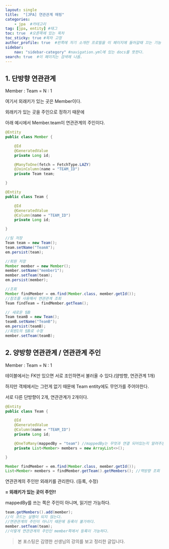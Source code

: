 ```yaml
---
layout: single
title:  "[JPA] 연관관계 매핑"
categories: 
    - jpa  #카테고리
tag: [jpa, entity] #태그
toc: true  #오른쪽에 있는 목차
toc_sticky: true #목차 고정
author_profile: true  #왼쪽에 자기 소개란 프로필을 이 페이지에 들어갈때 끄는 기능
sidebar:
    nav: "sidebar-category" #navigation.yml에 있는 docs를 뜻한다.
search: true  #이 페이지는 검색에 나옴.
---
```


## 1. 단방향 연관관계

Member : Team = N : 1

여기서 외래키가 있는 곳은 Member이다. 

외래키가 있는 곳을 주인으로 정하기 때문에 

아래 예시에서 Member.team이 연관관계의 주인이다.


```java
@Entity
public class Member {

    @Id
    @GeneratedValue
    private Long id;

    @ManyToOne(fetch = FetchType.LAZY)
    @JoinColumn(name = "TEAM_ID")
    private Team team;

}

@Entity
public class Team {

    @Id
    @GeneratedValue
    @Column(name = "TEAM_ID")
    private Long id;

}
```
```java
//팀 저장
Team team = new Team();
team.setName("TeamA"); 
em.persist(team);

//회원 저장
Member member = new Member(); 
member.setName("member1");
member.setTeam(team); 
em.persist(member);

//조회
Member findMember = em.find(Member.class, member.getId());
//참조를 사용해서 연관관계 조회
Team findTeam = findMember.getTeam();

// 새로운 팀B
Team teamB = new Team(); 
teamB.setName("TeamB"); 
em.persist(teamB);
//회원1의 팀B로 수정
member.setTeam(teamB);
```

## 2. 양방향 연관관계 / 연관관계 주인

Member : Team = N : 1

테이블에서는 FK만 있으면 서로 조인하면서 불러올 수 있다.(양방향, 연관관계 1개)

하지만 객체에서는 그런게 없기 때문에 Team entity에도 무언가를 주어야한다.

서로 다른 단방향이 2개, 연관관계가 2개이다.


```java
@Entity
public class Team {

    @Id
    @GeneratedValue
    @Column(name = "TEAM_ID")
    private Long id;

    @OneToMany(mappedBy = "team") //mappedBy는 무엇과 연결 되어있는지 알려주는 것이다.
    private List<Member> members = new ArrayList<>();

}
```
```java
Member findMember = em.find(Member.class, member.getId());
List<Member> members = findMember.getTeam().getMembers(); //역방향 조회
```

연관관계의 주인만 외래키를 관리한다. (등록, 수정)

**= 외래키가 있는 곳이 주인!!**

mappedBy를 쓰는 쪽은 주인이 아니며, 읽기만 가능하다.

```java
team.getMembers().add(member); 
//이 코드는 실행이 되지 않는다.
//연관관계의 주인이 아니기 때문에 등록이 불가하다.
member.setTeam(team);
//이렇게 연관관계의 주인인 member쪽에서 등록이 가능하다.
```


> 본 포스팅은 김영한 선생님의 강의를 보고 정리한 글입니다.


